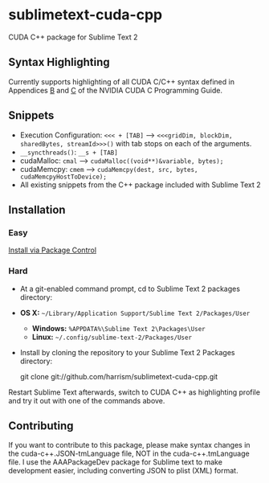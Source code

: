 sublimetext-cuda-cpp
====================

CUDA C++ package for Sublime Text 2

Syntax Highlighting
-------------------

Currently supports highlighting of all CUDA C/C++ syntax defined in Appendices [B][1] and [C][2] of the NVIDIA CUDA C Programming Guide.

Snippets
--------

 - Execution Configuration: `<<< + [TAB]` --> `<<<gridDim, blockDim, sharedBytes, streamId>>>()` with tab stops on each of the arguments.
 - `__syncthreads()`: `__s + [TAB]`
 - cudaMalloc: `cmal` --> `cudaMalloc((void**)&variable, bytes);`
 - cudaMemcpy: `cmem` --> `cudaMemcpy(dest, src, bytes, cudaMemcpyHostToDevice);`
 - All existing snippets from the C++ package included with Sublime Text 2

Installation
------------

### Easy

[Install via Package Control](http://wbond.net/sublime_packages/package_control)

### Hard 

* At a git-enabled command prompt, cd to Sublime Text 2 packages directory:  
 * **OS X:** `~/Library/Application Support/Sublime Text 2/Packages/User`
	* **Windows:** `%APPDATA%\Sublime Text 2\Packages\User`
	* **Linux:** `~/.config/sublime-text-2/Packages/User`
* Install by cloning the repository to your Sublime Text 2 Packages directory:

    git clone git://github.com/harrism/sublimetext-cuda-cpp.git

Restart Sublime Text afterwards, switch to CUDA C++ as highlighting profile and try it out with one of the commands above.

Contributing
------------

If you want to contribute to this package, please make syntax changes in the cuda-c++.JSON-tmLanguage file, NOT in the cuda-c++.tmLanguage file. I use the AAAPackageDev package for Sublime text to make development easier, including converting JSON to plist (XML) format.


[1]: http://docs.nvidia.com/cuda-c-programming-guide/index.html#c-language-extensions
[2]: http://docs.nvidia.com/cuda-c-programming-guide/index.html#mathematical-functions-appendix